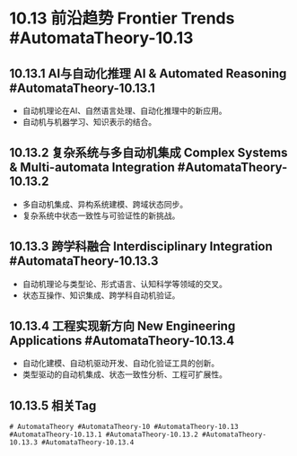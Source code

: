 # 10.13 前沿趋势 Frontier Trends #AutomataTheory-10.13

## 10.13.1 AI与自动化推理 AI & Automated Reasoning #AutomataTheory-10.13.1

- 自动机理论在AI、自然语言处理、自动化推理中的新应用。
- 自动机与机器学习、知识表示的结合。

## 10.13.2 复杂系统与多自动机集成 Complex Systems & Multi-automata Integration #AutomataTheory-10.13.2

- 多自动机集成、异构系统建模、跨域状态同步。
- 复杂系统中状态一致性与可验证性的新挑战。

## 10.13.3 跨学科融合 Interdisciplinary Integration #AutomataTheory-10.13.3

- 自动机理论与类型论、形式语言、认知科学等领域的交叉。
- 状态互操作、知识集成、跨学科自动机验证。

## 10.13.4 工程实现新方向 New Engineering Applications #AutomataTheory-10.13.4

- 自动化建模、自动机驱动开发、自动化验证工具的创新。
- 类型驱动的自动机集成、状态一致性分析、工程可扩展性。

## 10.13.5 相关Tag

`# AutomataTheory #AutomataTheory-10 #AutomataTheory-10.13 #AutomataTheory-10.13.1 #AutomataTheory-10.13.2 #AutomataTheory-10.13.3 #AutomataTheory-10.13.4`
